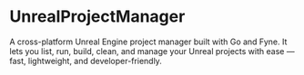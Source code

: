 # UnrealProjectManager
A cross-platform Unreal Engine project manager built with Go and Fyne. It lets you list, run, build, clean, and manage your Unreal projects with ease — fast, lightweight, and developer-friendly.
